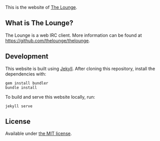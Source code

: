 This is the website of [The Lounge](https://thelounge.chat/).

## What is The Lounge?

The Lounge is a web IRC client. More information can be found at
https://github.com/thelounge/thelounge.

## Development

This website is built using [Jekyll](https://jekyllrb.com/). After cloning this
repository, install the dependencies with:

```
gem install bundler
bundle install
```

To build and serve this website locally, run:

```
jekyll serve
```

## License

Available under [the MIT license](https://opensource.org/licenses/MIT).
